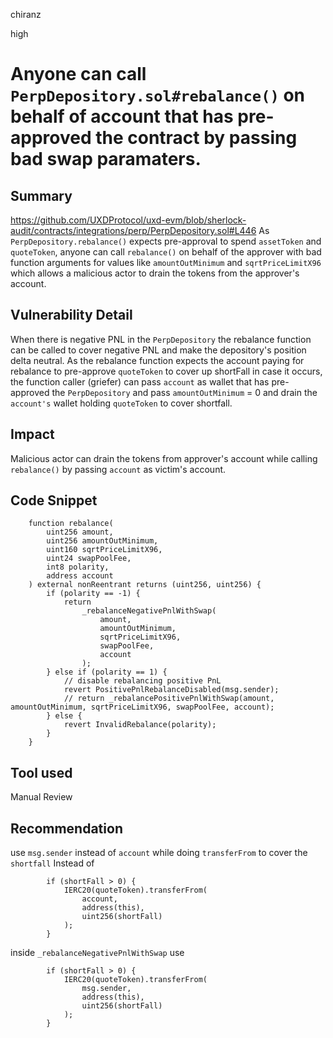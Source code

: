 chiranz

high

# Anyone can call `PerpDepository.sol#rebalance()` on behalf of account that has pre-approved the contract by passing bad swap paramaters.

## Summary
https://github.com/UXDProtocol/uxd-evm/blob/sherlock-audit/contracts/integrations/perp/PerpDepository.sol#L446
As `PerpDepository.rebalance()` expects pre-approval to spend `assetToken` and `quoteToken`, anyone can call `rebalance()` on behalf of the approver with bad function arguments for values like `amountOutMinimum` and `sqrtPriceLimitX96` which allows a malicious actor to drain the tokens from the approver's account. 

## Vulnerability Detail
When there is negative PNL in the `PerpDepository` the rebalance function can be called to cover negative PNL and make the depository's position delta neutral. As the rebalance function expects the account paying for rebalance to pre-approve `quoteToken` to cover up shortFall in case it occurs, the function caller (griefer) can pass `account` as wallet that has pre-approved the `PerpDepository` and pass `amountOutMinimum` = 0 and drain the `account's` wallet holding `quoteToken` to cover shortfall. 

## Impact
Malicious actor can drain the tokens from approver's account while calling `rebalance()` by passing `account` as victim's account.

## Code Snippet
```solidity
    function rebalance(
        uint256 amount,
        uint256 amountOutMinimum,
        uint160 sqrtPriceLimitX96,
        uint24 swapPoolFee,
        int8 polarity,
        address account
    ) external nonReentrant returns (uint256, uint256) {
        if (polarity == -1) {
            return
                _rebalanceNegativePnlWithSwap(
                    amount,
                    amountOutMinimum,
                    sqrtPriceLimitX96,
                    swapPoolFee,
                    account
                );
        } else if (polarity == 1) {
            // disable rebalancing positive PnL
            revert PositivePnlRebalanceDisabled(msg.sender);
            // return _rebalancePositivePnlWithSwap(amount, amountOutMinimum, sqrtPriceLimitX96, swapPoolFee, account);
        } else {
            revert InvalidRebalance(polarity);
        }
    }
```
## Tool used

Manual Review

## Recommendation
use `msg.sender` instead of `account` while doing `transferFrom` to cover the `shortfall`
Instead of 
```solidity
        if (shortFall > 0) {
            IERC20(quoteToken).transferFrom(
                account,
                address(this),
                uint256(shortFall)
            );
        }
```
inside `_rebalanceNegativePnlWithSwap` use
```solidity
        if (shortFall > 0) {
            IERC20(quoteToken).transferFrom(
                msg.sender,
                address(this),
                uint256(shortFall)
            );
        }

```

